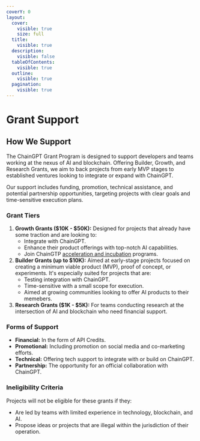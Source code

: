 ```yaml
---
coverY: 0
layout:
  cover:
    visible: true
    size: full
  title:
    visible: true
  description:
    visible: false
  tableOfContents:
    visible: true
  outline:
    visible: true
  pagination:
    visible: true
---
```


# Grant Support

## How We Support

The ChainGPT Grant Program is designed to support developers and teams working at the nexus of AI and blockchain. Offering Builder, Growth, and Research Grants, we aim to back projects from early MVP stages to established ventures looking to integrate or expand with ChainGPT.&#x20;

Our support includes funding, promotion, technical assistance, and potential partnership opportunities, targeting projects with clear goals and time-sensitive execution plans.



### Grant Tiers&#x20;

1. **Growth Grants ($10K - $50K):** Designed for projects that already have some traction and are looking to:
   * Integrate with ChainGPT.
   * Enhance their product offerings with top-notch AI capabilities.
   * Join ChainGTP [acceleration and incubation](../../the-ecosystem/chaingpt-pad/) programs.
2. **Builder Grants (up to $10K):** Aimed at early-stage projects focused on creating a minimum viable product (MVP), proof of concept, or experiments. It's especially suited for projects that are:
   * Testing integration with ChainGPT.
   * Time-sensitive with a small scope for execution.
   * Aimed at growing communities looking to offer AI products to their memebers.
3. **Research Grants ($1K - $5K):** For teams conducting research at the intersection of AI and blockchain who need financial support.



### Forms of Support

* **Financial:** In the form of API Credits.
* **Promotional:** Including promotion on social media and co-marketing efforts.
* **Technical:** Offering tech support to integrate with or build on ChainGPT.
* **Partnership:** The opportunity for an official collaboration with ChainGPT.



### Ineligibility Criteria

Projects will not be eligible for these grants if they:

* Are led by teams with limited experience in technology, blockchain, and AI.
* Propose ideas or projects that are illegal within the jurisdiction of their operation.
